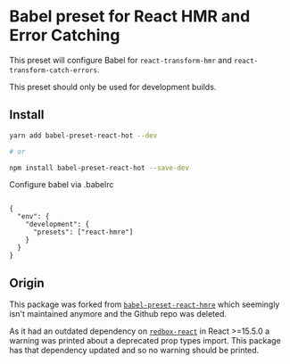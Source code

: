 # Babel preset for React HMR and Error Catching

This preset will configure Babel for `react-transform-hmr` and `react-transform-catch-errors`.

This preset should only be used for development builds.

## Install

```sh
yarn add babel-preset-react-hot --dev

# or

npm install babel-preset-react-hot --save-dev
```

Configure babel via .babelrc

```

{
  "env": {
    "development": {
      "presets": ["react-hmre"]
    }
  }
}

```

## Origin

This package was forked from [`babel-preset-react-hmre`](https://www.npmjs.com/package/babel-preset-react-hmre) which seemingly isn't maintained anymore and the Github repo was deleted.

As it had an outdated dependency on [`redbox-react`](https://github.com/commissure/redbox-react) in React >=15.5.0 a warning was printed about a deprecated prop types import. This package has that dependency updated and so no warning should be printed.
